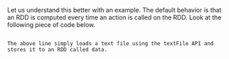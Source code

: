 Let us understand this better with an example. The default behavior is that an RDD is computed every time an action is called on the RDD. Look at the following piece of code below.

```val data = sc.textFile("/some/path/records.txt")

The above line simply loads a text file using the textFile API and stores it to an RDD called data.

